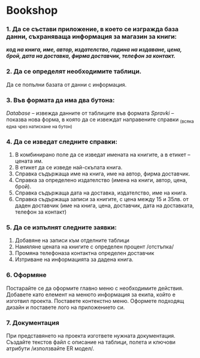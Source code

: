 ﻿# Bookshop
 
### 1. Да се състави приложение, в което се изгражда база данни, съхраняваща информация за магазин за книги:
**_код на книга, име, автор, издателство, година на издаване, цена, брой, дата на доставка, фирма доставчик, телефон за контакт._**

### 2. Да се определят необходимите таблици. 
Да се попълни базата от данни с информация. 

### 3. Във формата да има два бутона:
*Database* – извежда данните от таблиците във формата
*Spravki* – показва нова форма, в която да се извеждат направените справки 
<sub>(всяка една чрез натискане на бутон)</sub>

### 4. Да се изведат следните справки:
 1. В комбинирано поле да се изведат имената на книгите, а в етикет –цената им.
 2. В етикет да се изведе най-скъпата книга.
 3. Справка съдържаща  име на книга, име на автор, фирма доставчик.
 4. Справка за определено издателство (имена на книги, автор, цена, брой).
 5. Справка съдържаща дата на доставка, издателство, име на книга. 
 6. Справка съдържаща записи за книгите, с цена между 15 и 35лв. от даден доставчик (име на книга, цена, доставчик, дата на доставката, телефон за контакт)

### 5. Да се изпълнят следните заявки:
 1. Добавяне на записи към отделните таблици
 2. Намяляне цената на книгите с определен процент /отстъпка/
 3. Промяна телефоназа контактна определен доставчик
 4. Изтриване на информацията за дадена книга. 

### 6. Оформяне
Постарайте се да оформите главно меню с необходимите действия. Добавете като елемент на менюто информация за екипа,  който  е  изготвил  проекта.  Поставете  контекстно  меню.  Оформете  подходящ  дизайн  и  поставете  лого  на приложението си. 

### 7. Документация
При представянето на проекта изгответе нужната документация. Създайте текстов файл с описание на таблици, полета и ключови атрибути /използвайте ER модел/. 

